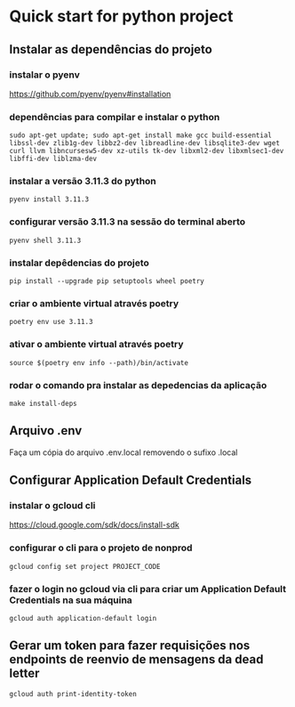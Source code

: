 # Quick start for python project

## Instalar as dependências do projeto

### instalar o pyenv
https://github.com/pyenv/pyenv#installation

### dependências para compilar e instalar o python
`sudo apt-get update; sudo apt-get install make gcc build-essential libssl-dev zlib1g-dev libbz2-dev libreadline-dev libsqlite3-dev wget curl llvm libncursesw5-dev xz-utils tk-dev libxml2-dev libxmlsec1-dev libffi-dev liblzma-dev`

### instalar a versão 3.11.3 do python
`pyenv install 3.11.3`

### configurar versão 3.11.3 na sessão do terminal aberto
`pyenv shell 3.11.3`

### instalar depêdencias do projeto
`pip install --upgrade pip setuptools wheel poetry`

### criar o ambiente virtual através poetry
`poetry env use 3.11.3`

### ativar o ambiente virtual através poetry
`source $(poetry env info --path)/bin/activate`

### rodar o comando pra instalar as depedencias da aplicação
`make install-deps`

## Arquivo .env

Faça um cópia do arquivo .env.local removendo o sufixo .local

## Configurar Application Default Credentials

### instalar o gcloud cli
https://cloud.google.com/sdk/docs/install-sdk

### configurar o cli para o projeto de nonprod
`gcloud config set project PROJECT_CODE`

### fazer o login no gcloud via cli para criar um Application Default Credentials na sua máquina
`gcloud auth application-default login`

## Gerar um token para fazer requisições nos endpoints de reenvio de mensagens da dead letter
`gcloud auth print-identity-token`
